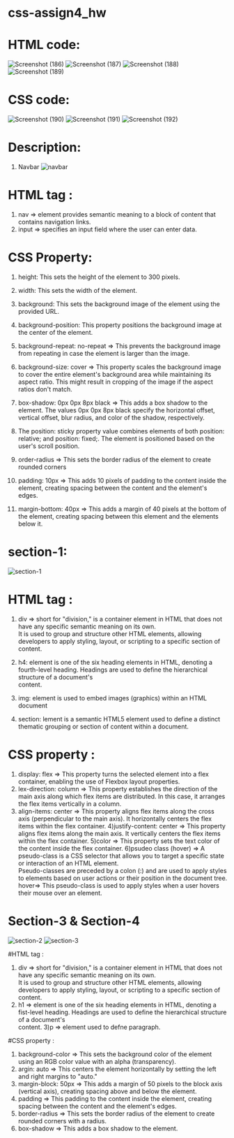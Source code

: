 # css-assign4_hw 
# HTML code:
![Screenshot (186)](https://github.com/mansi2020/css-assign4_hw/assets/57188328/9bc606c9-2c00-47f7-b2d4-9fd6fa7fbaba)
![Screenshot (187)](https://github.com/mansi2020/css-assign4_hw/assets/57188328/28b6d98c-158c-447a-b009-f750e8d3fa76)
![Screenshot (188)](https://github.com/mansi2020/css-assign4_hw/assets/57188328/fdfbe2b6-d056-4cc4-bef0-b2d0d6abe8d2)
![Screenshot (189)](https://github.com/mansi2020/css-assign4_hw/assets/57188328/6c794462-dc8a-4b9e-8d1f-67c3445634f2)

  
# CSS code:
![Screenshot (190)](https://github.com/mansi2020/css-assign4_hw/assets/57188328/73c3fa29-daa2-4794-867b-b308ba94984f)
![Screenshot (191)](https://github.com/mansi2020/css-assign4_hw/assets/57188328/5fa3c4af-8c3a-42a2-8c17-42f9e3daaf49)
![Screenshot (192)](https://github.com/mansi2020/css-assign4_hw/assets/57188328/0762b425-5196-4b52-965c-1cc7f3e388f8)  

# Description:
1. Navbar
![navbar](https://github.com/mansi2020/css-assign4_hw/assets/57188328/f63e2a5a-b0f5-47d9-8aba-931a794b8349)

# HTML tag :  
1) nav => element provides semantic meaning to a block of content that contains navigation links.
2) input => specifies an input field where the user can enter data.

# CSS Property: 
1) height: This sets the height of the element to 300 pixels.  

2) width: This sets the width of the element.    

3) background:  This sets the background image of the element using the provided URL.  

4) background-position:  This property positions the background image at the center of the element.   

5) background-repeat: no-repeat => This prevents the background image from repeating in case the element is larger than the image.


6) background-size: cover  => This property scales the background image to cover the entire element's background area while maintaining its   
aspect ratio. This might result in cropping of the image if the aspect ratios don't match.  

7) box-shadow: 0px 0px 8px black =>  This adds a box shadow to the element. The values 0px 0px 8px black specify the horizontal offset,   
vertical offset, blur radius, and color of the shadow, respectively.

8) The position: sticky property value combines elements of both position: relative; and position: fixed;. The element is positioned based on the user's
 scroll position. 

9) order-radius => This sets the border radius of the element to create rounded corners  

10) padding: 10px => This adds 10 pixels of padding to the content inside the element, creating spacing between the content and the element's edges.

11) margin-bottom: 40px  => This adds a margin of 40 pixels at the bottom of the element, creating spacing between this element and the elements below it.


# section-1:
![section-1](https://github.com/mansi2020/css-assign4_hw/assets/57188328/a6488b63-59ea-46db-b36a-711f89b9ad8e)

# HTML tag :    
1) div => short for "division," is a container element in HTML that does not have any specific semantic meaning on its own.   
It is used to group and structure other HTML elements, allowing developers to apply styling, layout, or scripting to a specific section of content.  

2) h4:  element is one of the six heading elements in HTML, denoting a fourth-level heading. Headings are used to define the hierarchical structure of a document's  
content.  

3) img:  element is used to embed images (graphics) within an HTML document  

4) section:  lement is a semantic HTML5 element used to define a distinct thematic grouping or section of content within a document.  

# CSS property : 
1) display: flex => This property turns the selected element into a flex container, enabling the use of Flexbox layout properties.
2) lex-direction: column => This property establishes the direction of the main axis along which flex items are distributed. In this case,
 it arranges the flex items vertically in a column.
3) align-items: center => This property aligns flex items along the cross axis (perpendicular to the main axis). It horizontally centers the
flex items within the flex container.
4)justify-content: center => This property aligns flex items along the main axis. It vertically centers the flex items within the flex container.
5)color => This property sets the text color of the content inside the flex container.
6)psudeo class (hover) =>  A pseudo-class is a CSS selector that allows you to target a specific state or interaction of an HTML element.   
Pseudo-classes are preceded by a colon (:) and are used to apply styles to elements based on user actions or their position in the document tree.
hover=> This pseudo-class is used to apply styles when a user hovers their mouse over an element.

# Section-3 & Section-4 
![section-2](https://github.com/mansi2020/css-assign4_hw/assets/57188328/0d02866d-8483-429f-b375-4affc9df085c)
![section-3](https://github.com/mansi2020/css-assign4_hw/assets/57188328/5b34b57f-4d57-4496-bd1a-86592852e7d9)  

#HTML tag :   
1) div => short for "division," is a container element in HTML that does not have any specific semantic meaning on its own.   
It is used to group and structure other HTML elements, allowing developers to apply styling, layout, or scripting to a specific section of content.  
2) h1 =>  element is one of the six heading elements in HTML, denoting a fist-level heading. Headings are used to define the hierarchical structure of a document's  
content. 
3)p => element used to defne paragraph.

#CSS property :  
1) background-color => This sets the background color of the element using an RGB color value with an alpha (transparency).
2) argin: auto => This centers the element horizontally by setting the left and right margins to "auto."
3) margin-block: 50px => This adds a margin of 50 pixels to the block axis (vertical axis), creating spacing above and below the element.
4) padding  => This padding to the content inside the element, creating spacing between the content and the element's edges.
5) border-radius => This sets the border radius of the element to create rounded corners with a radius.
6) box-shadow => This adds a box shadow to the element.




 
















